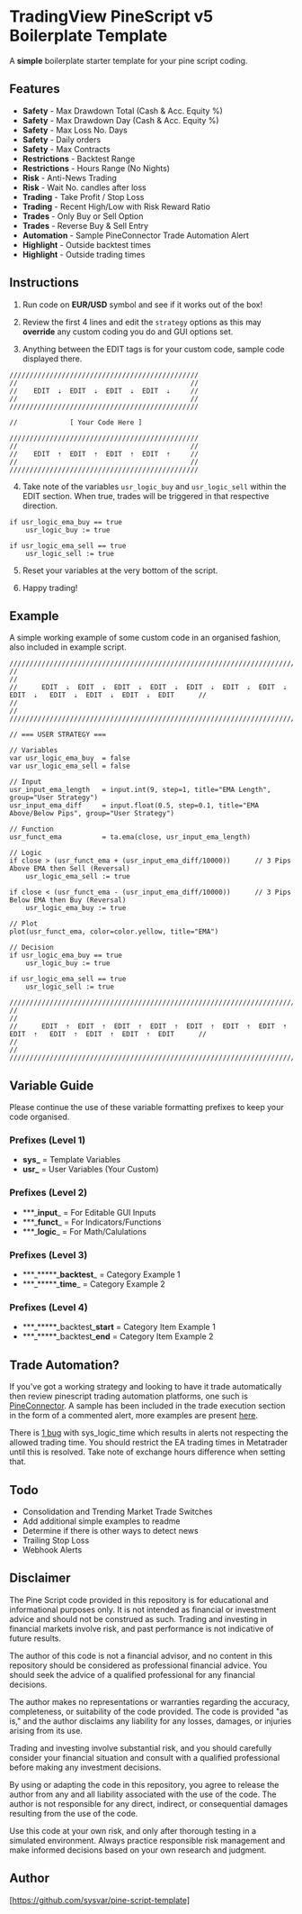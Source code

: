 # TradingView PineScript v5 Boilerplate Template
A **simple** boilerplate starter template for your pine script coding.

## Features
* **Safety** - Max Drawdown Total (Cash & Acc. Equity %)
* **Safety** - Max Drawdown Day (Cash & Acc. Equity %)
* **Safety** - Max Loss No. Days
* **Safety** - Daily orders
* **Safety** - Max Contracts
* **Restrictions** - Backtest Range
* **Restrictions** - Hours Range (No Nights)
* **Risk** - Anti-News Trading
* **Risk** - Wait No. candles after loss 
* **Trading** - Take Profit / Stop Loss
* **Trading** - Recent High/Low with Risk Reward Ratio
* **Trades** - Only Buy or Sell Option
* **Trades** - Reverse Buy & Sell Entry
* **Automation** - Sample PineConnector Trade Automation Alert
* **Highlight** - Outside backtest times
* **Highlight** - Outside trading times


## Instructions
1. Run code on **EUR/USD** symbol and see if it works out of the box!

2. Review the first 4 lines and edit the `strategy` options as this may **override** any custom coding you do and GUI options set.

3. Anything between the EDIT tags is for your custom code, sample code displayed there.

```
///////////////////////////////////////////////
//                                           //
//    EDIT  ⇣  EDIT  ⇣  EDIT  ⇣  EDIT  ⇣     //
//                                           //
///////////////////////////////////////////////

//             [ Your Code Here ]

///////////////////////////////////////////////
//                                           //
//    EDIT  ⇡  EDIT  ⇡  EDIT  ⇡  EDIT  ⇡     //
//                                           //
///////////////////////////////////////////////
```

4. Take note of the variables `usr_logic_buy` and `usr_logic_sell` within the EDIT section. When true, trades will be triggered in that respective direction.

```
if usr_logic_ema_buy == true
    usr_logic_buy := true

if usr_logic_ema_sell == true
    usr_logic_sell := true
```

5. Reset your variables at the very bottom of the script. 

6. Happy trading!

## Example
A simple working example of some custom code in an organised fashion, also included in example script.

```
////////////////////////////////////////////////////////////////////////////////////////////////////////////////////////
//                                                                                                                    //
//      EDIT  ⇣  EDIT  ⇣  EDIT  ⇣  EDIT  ⇣  EDIT  ⇣  EDIT  ⇣  EDIT  ⇣  EDIT  ⇣   EDIT  ⇣  EDIT  ⇣  EDIT  ⇣  EDIT      //
//                                                                                                                    //
////////////////////////////////////////////////////////////////////////////////////////////////////////////////////////

// === USER STRATEGY ===

// Variables
var usr_logic_ema_buy  = false
var usr_logic_ema_sell = false

// Input
usr_input_ema_length   = input.int(9, step=1, title="EMA Length", group="User Strategy")
usr_input_ema_diff     = input.float(0.5, step=0.1, title="EMA Above/Below Pips", group="User Strategy")

// Function
usr_funct_ema          = ta.ema(close, usr_input_ema_length)

// Logic
if close > (usr_funct_ema + (usr_input_ema_diff/10000))      // 3 Pips Above EMA then Sell (Reversal)
    usr_logic_ema_sell := true

if close < (usr_funct_ema - (usr_input_ema_diff/10000))      // 3 Pips Below EMA then Buy (Reversal)
    usr_logic_ema_buy := true

// Plot
plot(usr_funct_ema, color=color.yellow, title="EMA")

// Decision
if usr_logic_ema_buy == true
    usr_logic_buy := true

if usr_logic_ema_sell == true
    usr_logic_sell := true

////////////////////////////////////////////////////////////////////////////////////////////////////////////////////////
//                                                                                                                    //
//      EDIT  ⇡  EDIT  ⇡  EDIT  ⇡  EDIT  ⇡  EDIT  ⇡  EDIT  ⇡  EDIT  ⇡  EDIT  ⇡   EDIT  ⇡  EDIT  ⇡  EDIT  ⇡  EDIT      //
//                                                                                                                    //
////////////////////////////////////////////////////////////////////////////////////////////////////////////////////////
```

## Variable Guide
Please continue the use of these variable formatting prefixes to keep your code organised.

### Prefixes (Level 1)
 - **sys_** = Template Variables
 - **usr_** = User Variables (Your Custom)

### Prefixes (Level 2)
 - \*\*\*_**input**\_ = For Editable GUI Inputs
 - \*\*\*_**funct**\_ = For Indicators/Functions
 - \*\*\*_**logic**\_ = For Math/Calulations

### Prefixes (Level 3)
 - \*\*\*_\*\*\*\*\*\_**backtest**\_ = Category Example 1
 - \*\*\*_\*\*\*\*\*\_**time**\_ = Category Example 2

### Prefixes (Level 4)
 - \*\*\*_\*\*\*\*\*\_backtest\_**start** = Category Item Example 1
 - \*\*\*_\*\*\*\*\*\_backtest\_**end** = Category Item Example 2

## Trade Automation?
If you've got a working strategy and looking to have it trade automatically then review pinescript trading automation platforms, one such is [PineConnector](https://www.pineconnector.com/). A sample has been included in the trade execution section in the form of a commented alert, more examples are present [here](https://www.tradingview.com/script/8XxtDrdc-PineConnector-Adding-alert-and-plotshape/).

There is [1 bug](https://github.com/sysvar/pine-script-template/issues/1) with sys_logic_time which results in alerts not respecting the allowed trading time. You should restrict the EA trading times in Metatrader until this is resolved. Take note of exchange hours difference when setting that.

## Todo
* Consolidation and Trending Market Trade Switches
* Add additional simple examples to readme
* Determine if there is other ways to detect news
* Trailing Stop Loss
* Webhook Alerts

## Disclaimer
The Pine Script code provided in this repository is for educational and informational purposes only. It is not intended as financial or investment advice and should not be construed as such. Trading and investing in financial markets involve risk, and past performance is not indicative of future results.

The author of this code is not a financial advisor, and no content in this repository should be considered as professional financial advice. You should seek the advice of a qualified professional for any financial decisions.

The author makes no representations or warranties regarding the accuracy, completeness, or suitability of the code provided. The code is provided "as is," and the author disclaims any liability for any losses, damages, or injuries arising from its use.

Trading and investing involve substantial risk, and you should carefully consider your financial situation and consult with a qualified professional before making any investment decisions.

By using or adapting the code in this repository, you agree to release the author from any and all liability associated with the use of the code. The author is not responsible for any direct, indirect, or consequential damages resulting from the use of the code.

Use this code at your own risk, and only after thorough testing in a simulated environment. Always practice responsible risk management and make informed decisions based on your own research and judgment.

## Author
[https://github.com/sysvar/pine-script-template]
